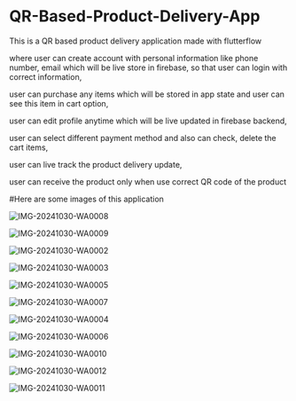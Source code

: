 # QR-Based-Product-Delivery-App

This is a QR based product delivery application made with flutterflow

where user can create account with personal information like phone number, email which will be live store in firebase, so that user can login with correct information,

user can purchase any items which will be stored in app state and user can see this item in cart option,

user can edit profile anytime which will be live updated in firebase backend,

user can select different payment method and also can check, delete the cart items,

user can live track the product delivery update,

user can receive the product only when use correct QR code of the product

#Here are some images of this application

![IMG-20241030-WA0008](https://github.com/user-attachments/assets/71b0cd86-3ced-43a1-b3b4-29f3fc5011b3)

![IMG-20241030-WA0009](https://github.com/user-attachments/assets/ce8569d0-20eb-4780-8ef6-2975ca5fce52)

![IMG-20241030-WA0002](https://github.com/user-attachments/assets/1dd303ca-6ba7-4f30-8974-f233de2ac975)

![IMG-20241030-WA0003](https://github.com/user-attachments/assets/26216eec-0470-4a8d-a6fb-7806f1e60c78)

![IMG-20241030-WA0005](https://github.com/user-attachments/assets/bedb4437-f4a3-4b13-9849-a28e3c86409c)

![IMG-20241030-WA0007](https://github.com/user-attachments/assets/d85ecf90-c1f9-4b43-b69a-5eab0f39fe51)

![IMG-20241030-WA0004](https://github.com/user-attachments/assets/7e7072b3-20ba-4ff4-bef6-a6bd181039be)

![IMG-20241030-WA0006](https://github.com/user-attachments/assets/f26fdce1-c7ac-4ca2-bf05-8bcf0a30d89b)

![IMG-20241030-WA0010](https://github.com/user-attachments/assets/d3d60a03-b08c-470f-9505-2559026bfbe2)

![IMG-20241030-WA0012](https://github.com/user-attachments/assets/5a129fad-fce5-4a94-ab41-a66ba6851681)

![IMG-20241030-WA0011](https://github.com/user-attachments/assets/1f98b004-e7bf-45f1-9dec-40c32c890cac)
